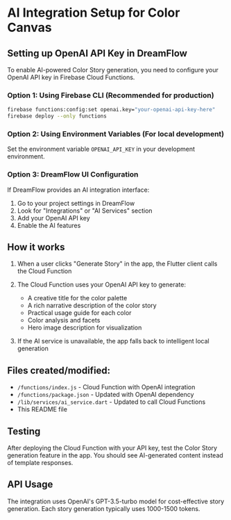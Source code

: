 # AI Integration Setup for Color Canvas

## Setting up OpenAI API Key in DreamFlow

To enable AI-powered Color Story generation, you need to configure your OpenAI API key in Firebase Cloud Functions.

### Option 1: Using Firebase CLI (Recommended for production)
```bash
firebase functions:config:set openai.key="your-openai-api-key-here"
firebase deploy --only functions
```

### Option 2: Using Environment Variables (For local development)
Set the environment variable `OPENAI_API_KEY` in your development environment.

### Option 3: DreamFlow UI Configuration
If DreamFlow provides an AI integration interface:
1. Go to your project settings in DreamFlow
2. Look for "Integrations" or "AI Services" section
3. Add your OpenAI API key
4. Enable the AI features

## How it works

1. When a user clicks "Generate Story" in the app, the Flutter client calls the Cloud Function
2. The Cloud Function uses your OpenAI API key to generate:
   - A creative title for the color palette
   - A rich narrative description of the color story
   - Practical usage guide for each color
   - Color analysis and facets
   - Hero image description for visualization

3. If the AI service is unavailable, the app falls back to intelligent local generation

## Files created/modified:
- `/functions/index.js` - Cloud Function with OpenAI integration
- `/functions/package.json` - Updated with OpenAI dependency
- `/lib/services/ai_service.dart` - Updated to call Cloud Functions
- This README file

## Testing
After deploying the Cloud Function with your API key, test the Color Story generation feature in the app. You should see AI-generated content instead of template responses.

## API Usage
The integration uses OpenAI's GPT-3.5-turbo model for cost-effective story generation. Each story generation typically uses 1000-1500 tokens.